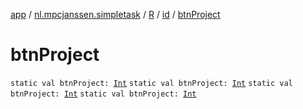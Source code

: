[app](../../../index.md) / [nl.mpcjanssen.simpletask](../../index.md) / [R](../index.md) / [id](index.md) / [btnProject](.)

# btnProject

`static val btnProject: `[`Int`](https://kotlinlang.org/api/latest/jvm/stdlib/kotlin/-int/index.html)
`static val btnProject: `[`Int`](https://kotlinlang.org/api/latest/jvm/stdlib/kotlin/-int/index.html)
`static val btnProject: `[`Int`](https://kotlinlang.org/api/latest/jvm/stdlib/kotlin/-int/index.html)
`static val btnProject: `[`Int`](https://kotlinlang.org/api/latest/jvm/stdlib/kotlin/-int/index.html)